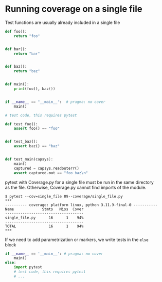 # Running coverage on a single file

Test functions are usually already included in a single file

```python
def foo():
    return "foo"


def bar():
    return "bar"


def baz():
    return "baz"


def main():
    print(foo(), baz())


if __name__ == "__main__":  # pragma: no cover
    main()

# test code, this requires pytest

def test_foo():
    assert foo() == "foo"


def test_baz():
    assert baz() == "baz"


def test_main(capsys):
    main()
    captured = capsys.readouterr()
    assert captured.out == "foo baz\n"
```

pytest with Coverage.py for a single file must be run in the same directory as the file.
Otherwise, Coverage.py cannot find imports of the module. 
```unix
$ pytest --cov=single_file 09--coverage/single_file.py
***
---------- coverage: platform linux, python 3.11.9-final-0 -----------
Name             Stmts   Miss  Cover
------------------------------------
single_file.py      16      1    94%
------------------------------------
TOTAL               16      1    94%
***
```

If we need to add parametrization or markers, we write tests in the `else` block
```python
if __name__ == '__main__': # pragma: no cover
    main()
else:
    import pytest
    # test code, this requires pytest
    # ...
```